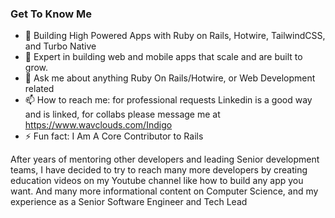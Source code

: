 ### Get To Know Me 

- 🔭 Building High Powered Apps with Ruby on Rails, Hotwire, TailwindCSS, and Turbo Native
- 🌱 Expert in building web and mobile apps that scale and are built to grow.
- 💬 Ask me about anything Ruby On Rails/Hotwire, or Web Development related
- 📫 How to reach me: for professional requests Linkedin is a good way and is linked, for collabs please message me at https://www.wavclouds.com/Indigo
- ⚡ Fun fact: I Am A Core Contributor to Rails

After years of mentoring other developers and leading Senior development teams, I have decided to try to reach many more developers by creating education videos on my Youtube channel 
like how to build any app you want. And many more informational content on Computer Science, and my experience as a Senior Software Engineer and Tech Lead

